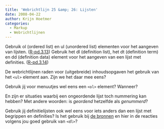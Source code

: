 ```yaml
---
title: 'Webrichtlijn 25 &amp; 26: Lijsten'
date: 2008-04-22
author: Krijn Hoetmer
categories: 
  - Markup
  - Webrichtlijnen
---
```

Gebruik ol (ordered list) en ul (unordered list) elementen voor het aangeven van lijsten. ([R-pd.3.13](http://www.webrichtlijnen.nl/handleiding/ontwikkeling/productie/beschrijvende-markup/het-schrijven-van/lijsten/#r-pd-3-13)) Gebruik het dl (definition list), het dt (definition term) en dd (definition data) element voor het aangeven van een lijst met definities. ([R-pd.3.14](http://www.webrichtlijnen.nl/handleiding/ontwikkeling/productie/beschrijvende-markup/het-schrijven-van/lijsten/#r-pd-3-14))

De webrichtlijnen raden voor (uitgebreide) inhoudsopgaven het gebruik van het `<ul>` element aan. Zijn we het daar mee eens?

Gebruik jij voor menuutjes wel eens een `<ol>` element? Wanneer?

En zijn er situaties waarbij een ongeordende lijst toch nummering kan hebben? Met andere woorden: is _geordend_ hetzelfde als _genummerd_?

Gebruik jij definitielijsten ook wel eens voor iets anders dan een lijst met begrippen en definities? Is het gebruik bij [de bronnen](/vereniging/commissies/onderwijs/bronnen/tips-en-tutorials) en hier in de reacties volgens jou goed gebruik van `<dl>`?
